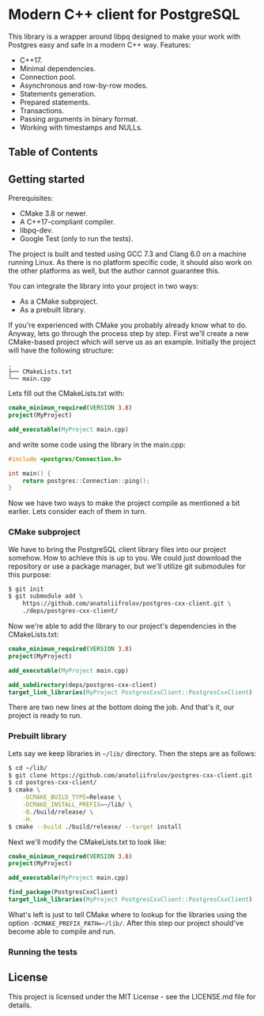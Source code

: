 # Modern C++ client for PostgreSQL

This library is a wrapper around libpq designed 
to make your work with Postgres easy and safe in a modern C++ way. 
Features:
* C++17.
* Minimal dependencies.
* Connection pool.
* Asynchronous and row-by-row modes.
* Statements generation.
* Prepared statements.
* Transactions.
* Passing arguments in binary format.
* Working with timestamps and NULLs.

## Table of Contents

## Getting started

Prerequisites:
* CMake 3.8 or newer.
* A C++17-compliant compiler.
* libpq-dev.
* Google Test (only to run the tests).

The project is built and tested using GCC 7.3 and Clang 6.0 on a machine running Linux.
As there is no platform specific code, it should also work on the other platforms as well,
but the author cannot guarantee this.

You can integrate the library into your project in two ways:
* As a CMake subproject.
* As a prebuilt library.

If you're experienced with CMake you probably already know what to do.
Anyway, lets go through the process step by step.
First we'll create a new CMake-based project which will serve us as an example.
Initially the project will have the following structure:
```
.
├── CMakeLists.txt
└── main.cpp
```
Lets fill out the CMakeLists.txt with:
```cmake
cmake_minimum_required(VERSION 3.8)
project(MyProject)

add_executable(MyProject main.cpp)
```
and write some code using the library in the main.cpp:
```cpp
#include <postgres/Connection.h>

int main() {
    return postgres::Connection::ping();
}
```
Now we have two ways to make the project compile as mentioned a bit earlier.
Lets consider each of them in turn.

### CMake subproject

We have to bring the PostgreSQL client library files into our project somehow.
How to achieve this is up to you.
We could just download the repository or use a package manager,
but we'll utilize git submodules for this purpose:
```bash
$ git init
$ git submodule add \
    https://github.com/anatoliifrolov/postgres-cxx-client.git \
    ./deps/postgres-cxx-client/
```
Now we're able to add the library to our project's dependencies in the CMakeLists.txt:
```cmake
cmake_minimum_required(VERSION 3.8)
project(MyProject)

add_executable(MyProject main.cpp)

add_subdirectory(deps/postgres-cxx-client)
target_link_libraries(MyProject PostgresCxxClient::PostgresCxxClient)
```  
There are two new lines at the bottom doing the job.
And that's it, our project is ready to run.

### Prebuilt library

Lets say we keep libraries in `~/lib/` directory.
Then the steps are as follows:
```bash
$ cd ~/lib/
$ git clone https://github.com/anatoliifrolov/postgres-cxx-client.git
$ cd postgres-cxx-client/
$ cmake \
    -DCMAKE_BUILD_TYPE=Release \
    -DCMAKE_INSTALL_PREFIX=~/lib/ \
    -B./build/release/ \
    -H.
$ cmake --build ./build/release/ --target install
```
Next we'll modify the CMakeLists.txt to look like:
```cmake
cmake_minimum_required(VERSION 3.8)
project(MyProject)

add_executable(MyProject main.cpp)

find_package(PostgresCxxClient)
target_link_libraries(MyProject PostgresCxxClient::PostgresCxxClient)
```
What's left is just to tell CMake where to lookup for the libraries
using the option `-DCMAKE_PREFIX_PATH=~/lib/`.
After this step our project should've become able to compile and run.

### Running the tests

## License

This project is licensed under the MIT License - see the LICENSE.md file for details.
